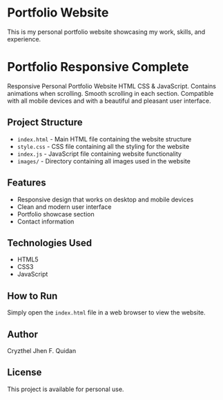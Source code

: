 # Portfolio Website

This is my personal portfolio website showcasing my work, skills, and experience.

# Portfolio Responsive Complete
Responsive Personal Portfolio Website HTML CSS & JavaScript.
Contains animations when scrolling.
Smooth scrolling in each section.
Compatible with all mobile devices and with a beautiful and pleasant user interface.

## Project Structure

- `index.html` - Main HTML file containing the website structure
- `style.css` - CSS file containing all the styling for the website
- `index.js` - JavaScript file containing website functionality
- `images/` - Directory containing all images used in the website

## Features

- Responsive design that works on desktop and mobile devices
- Clean and modern user interface
- Portfolio showcase section
- Contact information

## Technologies Used

- HTML5
- CSS3
- JavaScript

## How to Run

Simply open the `index.html` file in a web browser to view the website.

## Author

Cryzthel Jhen F. Quidan

## License

This project is available for personal use.